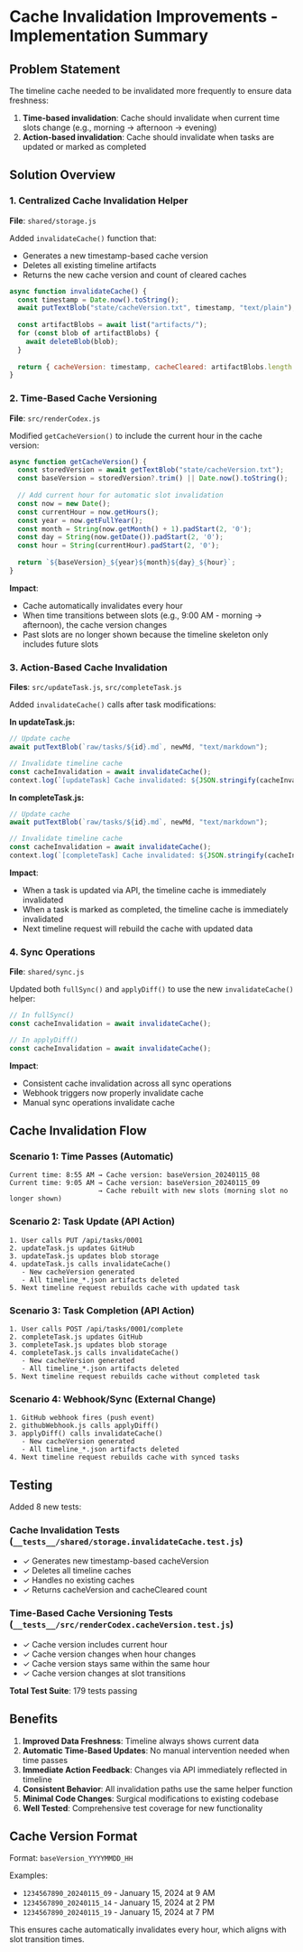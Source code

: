 # Cache Invalidation Improvements - Implementation Summary

## Problem Statement

The timeline cache needed to be invalidated more frequently to ensure data freshness:
1. **Time-based invalidation**: Cache should invalidate when current time slots change (e.g., morning → afternoon → evening)
2. **Action-based invalidation**: Cache should invalidate when tasks are updated or marked as completed

## Solution Overview

### 1. Centralized Cache Invalidation Helper

**File**: `shared/storage.js`

Added `invalidateCache()` function that:
- Generates a new timestamp-based cache version
- Deletes all existing timeline artifacts
- Returns the new cache version and count of cleared caches

```javascript
async function invalidateCache() {
  const timestamp = Date.now().toString();
  await putTextBlob("state/cacheVersion.txt", timestamp, "text/plain");
  
  const artifactBlobs = await list("artifacts/");
  for (const blob of artifactBlobs) {
    await deleteBlob(blob);
  }
  
  return { cacheVersion: timestamp, cacheCleared: artifactBlobs.length };
}
```

### 2. Time-Based Cache Versioning

**File**: `src/renderCodex.js`

Modified `getCacheVersion()` to include the current hour in the cache version:

```javascript
async function getCacheVersion() {
  const storedVersion = await getTextBlob("state/cacheVersion.txt");
  const baseVersion = storedVersion?.trim() || Date.now().toString();
  
  // Add current hour for automatic slot invalidation
  const now = new Date();
  const currentHour = now.getHours();
  const year = now.getFullYear();
  const month = String(now.getMonth() + 1).padStart(2, '0');
  const day = String(now.getDate()).padStart(2, '0');
  const hour = String(currentHour).padStart(2, '0');
  
  return `${baseVersion}_${year}${month}${day}_${hour}`;
}
```

**Impact**: 
- Cache automatically invalidates every hour
- When time transitions between slots (e.g., 9:00 AM - morning → afternoon), the cache version changes
- Past slots are no longer shown because the timeline skeleton only includes future slots

### 3. Action-Based Cache Invalidation

**Files**: `src/updateTask.js`, `src/completeTask.js`

Added `invalidateCache()` calls after task modifications:

**In updateTask.js:**
```javascript
// Update cache
await putTextBlob(`raw/tasks/${id}.md`, newMd, "text/markdown");

// Invalidate timeline cache
const cacheInvalidation = await invalidateCache();
context.log(`[updateTask] Cache invalidated: ${JSON.stringify(cacheInvalidation)}`);
```

**In completeTask.js:**
```javascript
// Update cache
await putTextBlob(`raw/tasks/${id}.md`, newMd, "text/markdown");

// Invalidate timeline cache
const cacheInvalidation = await invalidateCache();
context.log(`[completeTask] Cache invalidated: ${JSON.stringify(cacheInvalidation)}`);
```

**Impact**:
- When a task is updated via API, the timeline cache is immediately invalidated
- When a task is marked as completed, the timeline cache is immediately invalidated
- Next timeline request will rebuild the cache with updated data

### 4. Sync Operations

**File**: `shared/sync.js`

Updated both `fullSync()` and `applyDiff()` to use the new `invalidateCache()` helper:

```javascript
// In fullSync()
const cacheInvalidation = await invalidateCache();

// In applyDiff()
const cacheInvalidation = await invalidateCache();
```

**Impact**:
- Consistent cache invalidation across all sync operations
- Webhook triggers now properly invalidate cache
- Manual sync operations invalidate cache

## Cache Invalidation Flow

### Scenario 1: Time Passes (Automatic)
```
Current time: 8:55 AM → Cache version: baseVersion_20240115_08
Current time: 9:05 AM → Cache version: baseVersion_20240115_09
                      → Cache rebuilt with new slots (morning slot no longer shown)
```

### Scenario 2: Task Update (API Action)
```
1. User calls PUT /api/tasks/0001
2. updateTask.js updates GitHub
3. updateTask.js updates blob storage
4. updateTask.js calls invalidateCache()
   - New cacheVersion generated
   - All timeline_*.json artifacts deleted
5. Next timeline request rebuilds cache with updated task
```

### Scenario 3: Task Completion (API Action)
```
1. User calls POST /api/tasks/0001/complete
2. completeTask.js updates GitHub
3. completeTask.js updates blob storage
4. completeTask.js calls invalidateCache()
   - New cacheVersion generated
   - All timeline_*.json artifacts deleted
5. Next timeline request rebuilds cache without completed task
```

### Scenario 4: Webhook/Sync (External Change)
```
1. GitHub webhook fires (push event)
2. githubWebhook.js calls applyDiff()
3. applyDiff() calls invalidateCache()
   - New cacheVersion generated
   - All timeline_*.json artifacts deleted
4. Next timeline request rebuilds cache with synced tasks
```

## Testing

Added 8 new tests:

### Cache Invalidation Tests (`__tests__/shared/storage.invalidateCache.test.js`)
- ✓ Generates new timestamp-based cacheVersion
- ✓ Deletes all timeline caches
- ✓ Handles no existing caches
- ✓ Returns cacheVersion and cacheCleared count

### Time-Based Cache Versioning Tests (`__tests__/src/renderCodex.cacheVersion.test.js`)
- ✓ Cache version includes current hour
- ✓ Cache version changes when hour changes
- ✓ Cache version stays same within the same hour
- ✓ Cache version changes at slot transitions

**Total Test Suite**: 179 tests passing

## Benefits

1. **Improved Data Freshness**: Timeline always shows current data
2. **Automatic Time-Based Updates**: No manual intervention needed when time passes
3. **Immediate Action Feedback**: Changes via API immediately reflected in timeline
4. **Consistent Behavior**: All invalidation paths use the same helper function
5. **Minimal Code Changes**: Surgical modifications to existing codebase
6. **Well Tested**: Comprehensive test coverage for new functionality

## Cache Version Format

Format: `baseVersion_YYYYMMDD_HH`

Examples:
- `1234567890_20240115_09` - January 15, 2024 at 9 AM
- `1234567890_20240115_14` - January 15, 2024 at 2 PM
- `1234567890_20240115_19` - January 15, 2024 at 7 PM

This ensures cache automatically invalidates every hour, which aligns with slot transition times.
